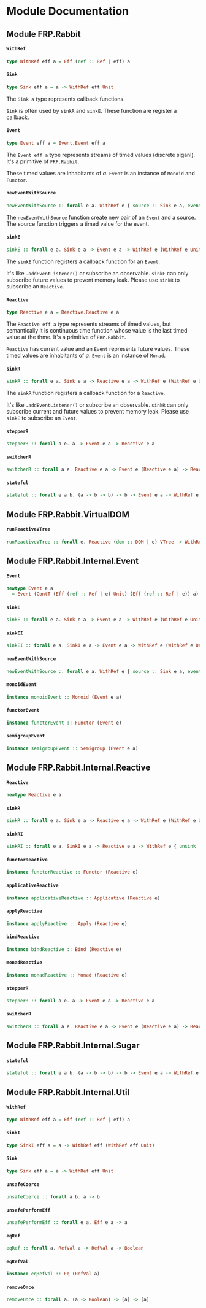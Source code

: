 # Module Documentation

## Module FRP.Rabbit

#### `WithRef`

``` purescript
type WithRef eff a = Eff (ref :: Ref | eff) a
```


#### `Sink`

``` purescript
type Sink eff a = a -> WithRef eff Unit
```

The `Sink a` type represents callback functions.

`Sink` is often used by `sinkR` and `sinkE`.
These function are register a callback.

#### `Event`

``` purescript
type Event eff a = Event.Event eff a
```

The `Event eff a` type represents streams of timed values (discrete siganl).
It's a primitive of `FRP.Rabbit`.

These timed values are inhabitants of _a_.
`Event` is an instance of `Monoid` and `Functor`.

#### `newEventWithSource`

``` purescript
newEventWithSource :: forall e a. WithRef e { source :: Sink e a, event :: Event e a }
```

The `newEventWithSource` function create new pair of an `Event` and a source.
The source function triggers a timed value for the event.

#### `sinkE`

``` purescript
sinkE :: forall e a. Sink e a -> Event e a -> WithRef e (WithRef e Unit)
```

The `sinkE` function registers a callback function for an `Event`.

It's like `.addEventListener()` or subscribe an observable.
`sinkE` can only subscribe future values to prevent memory leak.
Please use `sinkR` to subscribe an `Reactive`.

#### `Reactive`

``` purescript
type Reactive e a = Reactive.Reactive e a
```

The `Reactive eff a` type represents streams of timed values,
but semantically it is continuous time function whose value is the last timed value at the thme.
It's a primitive of `FRP.Rabbit`.

`Reactive` has current value and an `Event` represents future values.
These timed values are inhabitants of _a_.
`Event` is an instance of `Monad`.

#### `sinkR`

``` purescript
sinkR :: forall e a. Sink e a -> Reactive e a -> WithRef e (WithRef e Unit)
```

The `sinkR` function registers a callback function for a `Reactive`.

It's like `.addEventListener()` or subscribe an observable.
`sinkR` can only subscribe current and future values to prevent memory leak.
Please use `sinkE` to subscribe an `Event`.

#### `stepperR`

``` purescript
stepperR :: forall a e. a -> Event e a -> Reactive e a
```


#### `switcherR`

``` purescript
switcherR :: forall a e. Reactive e a -> Event e (Reactive e a) -> Reactive e a
```


#### `stateful`

``` purescript
stateful :: forall e a b. (a -> b -> b) -> b -> Event e a -> WithRef e (Reactive e b)
```



## Module FRP.Rabbit.VirtualDOM

#### `runReactiveVTree`

``` purescript
runReactiveVTree :: forall e. Reactive (dom :: DOM | e) VTree -> WithRef (dom :: DOM | e) DOM.Node
```



## Module FRP.Rabbit.Internal.Event

#### `Event`

``` purescript
newtype Event e a
  = Event (ContT (Eff (ref :: Ref | e) Unit) (Eff (ref :: Ref | e)) a)
```


#### `sinkE`

``` purescript
sinkE :: forall e a. Sink e a -> Event e a -> WithRef e (WithRef e Unit)
```

#### `sinkEI`

``` purescript
sinkEI :: forall e a. SinkI e a -> Event e a -> WithRef e (WithRef e Unit)
```

#### `newEventWithSource`

``` purescript
newEventWithSource :: forall e a. WithRef e { source :: Sink e a, event :: Event e a }
```


#### `monoidEvent`

``` purescript
instance monoidEvent :: Monoid (Event e a)
```


#### `functorEvent`

``` purescript
instance functorEvent :: Functor (Event e)
```


#### `semigroupEvent`

``` purescript
instance semigroupEvent :: Semigroup (Event e a)
```



## Module FRP.Rabbit.Internal.Reactive

#### `Reactive`

``` purescript
newtype Reactive e a
```


#### `sinkR`

``` purescript
sinkR :: forall e a. Sink e a -> Reactive e a -> WithRef e (WithRef e Unit)
```


#### `sinkRI`

``` purescript
sinkRI :: forall e a. SinkI e a -> Reactive e a -> WithRef e { unsink :: WithRef e Unit, after :: WithRef e Unit }
```


#### `functorReactive`

``` purescript
instance functorReactive :: Functor (Reactive e)
```


#### `applicativeReactive`

``` purescript
instance applicativeReactive :: Applicative (Reactive e)
```


#### `applyReactive`

``` purescript
instance applyReactive :: Apply (Reactive e)
```


#### `bindReactive`

``` purescript
instance bindReactive :: Bind (Reactive e)
```


#### `monadReactive`

``` purescript
instance monadReactive :: Monad (Reactive e)
```


#### `stepperR`

``` purescript
stepperR :: forall a e. a -> Event e a -> Reactive e a
```


#### `switcherR`

``` purescript
switcherR :: forall a e. Reactive e a -> Event e (Reactive e a) -> Reactive e a
```



## Module FRP.Rabbit.Internal.Sugar

#### `stateful`

``` purescript
stateful :: forall e a b. (a -> b -> b) -> b -> Event e a -> WithRef e (Reactive e b)
```



## Module FRP.Rabbit.Internal.Util

#### `WithRef`

``` purescript
type WithRef eff a = Eff (ref :: Ref | eff) a
```


#### `SinkI`

``` purescript
type SinkI eff a = a -> WithRef eff (WithRef eff Unit)
```


#### `Sink`

``` purescript
type Sink eff a = a -> WithRef eff Unit
```


#### `unsafeCoerce`

``` purescript
unsafeCoerce :: forall a b. a -> b
```


#### `unsafePerformEff`

``` purescript
unsafePerformEff :: forall e a. Eff e a -> a
```


#### `eqRef`

``` purescript
eqRef :: forall a. RefVal a -> RefVal a -> Boolean
```


#### `eqRefVal`

``` purescript
instance eqRefVal :: Eq (RefVal a)
```


#### `removeOnce`

``` purescript
removeOnce :: forall a. (a -> Boolean) -> [a] -> [a]
```




